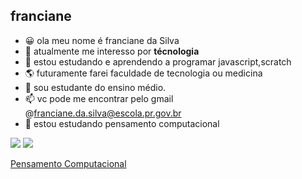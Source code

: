 ## franciane
- 😀 ola meu nome é franciane da Silva 
- 👀 atualmente me interesso por **técnologia** 
- 📖 estou estudando e aprendendo a programar javascript,scratch
- 🌎 futuramente farei faculdade de tecnologia ou medicina 
- 🏨 sou estudante do ensino médio.
- 📫 vc pode me encontrar pelo gmail @franciane.da.silva@escola.pr.gov.br
- 🦋 estou estudando pensamento computacional
 
![](https://img.shields.io/badge/Scratch-4D97FF?style=for-the-badge&logo=Scratch&logoColor=white)
![](https://img.shields.io/badge/JavaScript-323330?style=for-the-badge&logo=javascript&logoColor=F7DF1E)

[Pensamento Computacional](https://blog.conexia.com.br/pensamento-computacional/#:~:text=O%20que%20%C3%A9%20pensamento%20computacional,forma%20cr%C3%ADtica%2C%20criativa%20e%20estrat%C3%A9gica.)
